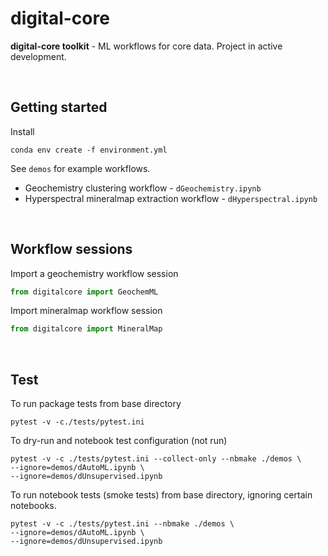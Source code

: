 # digital-core 

**digital-core toolkit** - ML workflows for core data. Project in active development.   

&nbsp;

## Getting started 

Install 
```shell
conda env create -f environment.yml
```


See `demos` for example workflows.    

+ Geochemistry clustering workflow - `dGeochemistry.ipynb`  
+ Hyperspectral mineralmap extraction workflow - `dHyperspectral.ipynb`

 &nbsp;

## Workflow sessions

Import a geochemistry workflow session 
```python
from digitalcore import GeochemML
```

Import mineralmap workflow session
```python
from digitalcore import MineralMap
```

 &nbsp;


## Test

To run package tests from base directory
```shell
pytest -v -c./tests/pytest.ini
```

To dry-run and notebook test configuration (not run)
```shell 
pytest -v -c ./tests/pytest.ini --collect-only --nbmake ./demos \
--ignore=demos/dAutoML.ipynb \
--ignore=demos/dUnsupervised.ipynb
```

To run notebook tests (smoke tests) from base directory, ignoring certain notebooks. 
```shell
pytest -v -c ./tests/pytest.ini --nbmake ./demos \
--ignore=demos/dAutoML.ipynb \
--ignore=demos/dUnsupervised.ipynb
```
